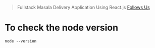 > Fullstack Masala Delivery Application Using React.js
> [Follows Us](https:Shimer96/Fullstack_masala_App.git)

# To check the node version

```
node --version

```
